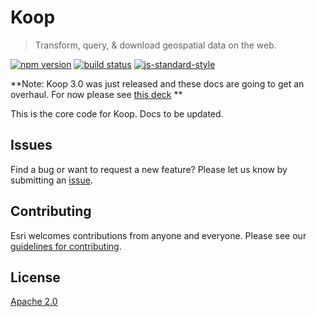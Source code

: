 # Koop

> Transform, query, & download geospatial data on the web.

[![npm version][npm-img]][npm-url]
[![build status][travis-img]][travis-url]
[![js-standard-style][standard-img]][standard-url]


**Note: Koop 3.0 was just released and these docs are going to get an overhaul. For now please see [this deck](https://goo.gl/ERLzM1) **

This is the core code for Koop. Docs to be updated.

## Issues

Find a bug or want to request a new feature? Please let us know by submitting an [issue](https://github.com/koopjs/koop/issues).

## Contributing

Esri welcomes contributions from anyone and everyone. Please see our [guidelines for contributing](https://github.com/Esri/contributing).

## License

[Apache 2.0](LICENSE)

<!-- [](Esri Tags: ArcGIS Web Mapping GeoJson FeatureServices) -->
<!-- [](Esri Language: JavaScript) -->

[npm-img]: https://img.shields.io/npm/v/koop.svg?style=flat-square
[npm-url]: https://www.npmjs.com/package/koop
[travis-img]: https://img.shields.io/travis/koopjs/koop-core/master.svg?style=flat-square
[travis-url]: https://travis-ci.org/koopjs/koop-core
[standard-img]: https://img.shields.io/badge/code%20style-standard-brightgreen.svg
[standard-url]: http://standardjs.com/
